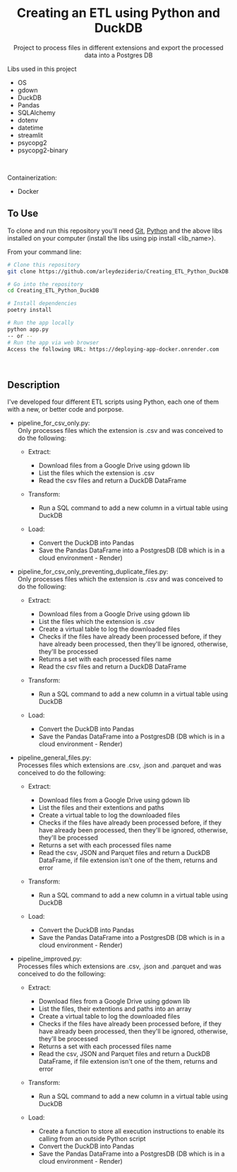 <span id="top"></span>
<h1 align="center">Creating an ETL using Python and DuckDB </h1>

<div align="center">
	
  Project to process files in different extensions and export the processed data into a Postgres DB <br/>

</div>

 Libs used in this project

 * OS
 * gdown
 * DuckDB
 * Pandas
 * SQLAlchemy
 * dotenv
 * datetime
 * streamlit
 * psycopg2
 * psycopg2-binary
<br/>

Containerization:
* Docker

 ## To Use

To clone and run this repository you'll need [Git](https://git-scm.com), [Python](https://www.python.org/downloads/) and the above libs installed on your computer (install the libs using pip install <lib_name>).

From your command line:

```bash
# Clone this repository
git clone https://github.com/arleydeziderio/Creating_ETL_Python_DuckDB.git

# Go into the repository
cd Creating_ETL_Python_DuckDB

# Install dependencies
poetry install

# Run the app locally
python app.py
-- or --
# Run the app via web browser
Access the following URL: https://deploying-app-docker.onrender.com
```
<br/>

## Description

I've developed four different ETL scripts using Python, each one of them with a new, or better code and porpose.

* pipeline_for_csv_only.py:<br/>
    Only processes files which the extension is .csv and was conceived to do the following:
    <br/>

    * Extract: 
        * Download files from a Google Drive using gdown lib
        * List the files which the extension is .csv
        * Read the csv files and return a DuckDB DataFrame

    * Transform:
        * Run a SQL command to add a new column in a virtual table using DuckDB

    * Load:
        * Convert the DuckDB into Pandas
        * Save the Pandas DataFrame into a PostgresDB (DB which is in a cloud environment - Render)

* pipeline_for_csv_only_preventing_duplicate_files.py:<br/>
    Only processes files which the extension is .csv and was conceived to do the following:
    <br/>

    * Extract: 
        * Download files from a Google Drive using gdown lib
        * List the files which the extension is .csv
        * Create a virtual table to log the downloaded files
        * Checks if the files have already been processed before, if they have already been processed, then they'll be ignored, otherwise, they'll be processed
        * Returns a set with each processed files name
        * Read the csv files and return a DuckDB DataFrame

    * Transform:
        * Run a SQL command to add a new column in a virtual table using DuckDB

    * Load:
        * Convert the DuckDB into Pandas
        * Save the Pandas DataFrame into a PostgresDB (DB which is in a cloud environment - Render)

* pipeline_general_files.py:<br/>
    Processes files which extensions are .csv, .json and .parquet and was conceived to do the following:
    <br/>

    * Extract: 
        * Download files from a Google Drive using gdown lib
        * List the files and their extentions and paths
        * Create a virtual table to log the downloaded files
        * Checks if the files have already been processed before, if they have already been processed, then they'll be ignored, otherwise, they'll be processed
        * Returns a set with each processed files name
        * Read the csv, JSON and Parquet files and return a DuckDB DataFrame, if file extension isn't one of the them, returns and error

    * Transform:
        * Run a SQL command to add a new column in a virtual table using DuckDB

    * Load:
        * Convert the DuckDB into Pandas
        * Save the Pandas DataFrame into a PostgresDB (DB which is in a cloud environment - Render)

* pipeline_improved.py:<br/>
    Processes files which extensions are .csv, .json and .parquet and was conceived to do the following:
    <br/>

    * Extract: 
        * Download files from a Google Drive using gdown lib
        * List the files, their extentions and paths into an array
        * Create a virtual table to log the downloaded files
        * Checks if the files have already been processed before, if they have already been processed, then they'll be ignored, otherwise, they'll be processed
        * Returns a set with each processed files name
        * Read the csv, JSON and Parquet files and return a DuckDB DataFrame, if file extension isn't one of the them, returns and error

    * Transform:
        * Run a SQL command to add a new column in a virtual table using DuckDB

    * Load:
        * Create a function to store all execution instructions to enable its calling from an outside Python script
        * Convert the DuckDB into Pandas
        * Save the Pandas DataFrame into a PostgresDB (DB which is in a cloud environment - Render)